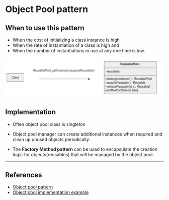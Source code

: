 # Object Pool pattern

## When to use this pattern

* When the cost of initializing a class instance is high
* When the rate of instantiation of a class is high and
* When the number of instantiations in use at any one time is low.

![Object pool pattern](./object_pool.png)

## Implementation

* Often object pool class is singleton

* Object pool manager can create additional instances when required and clean up unused objects periodically.

* The **Factory Method pattern** can be used to encapsulate the creation logic for objects(reusables) that will be managed by the object pool.

---

## References

* [Object pool pattern](https://sourcemaking.com/design_patterns/object_pool)
* [Object pool implementation example](https://github.com/faif/python-patterns/blob/master/patterns/creational/pool.py)
